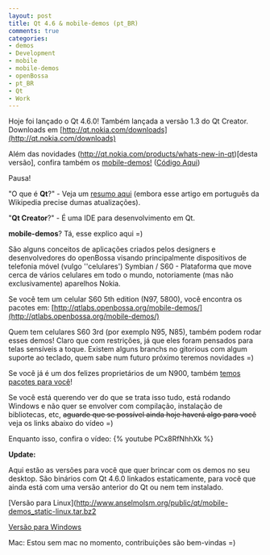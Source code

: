 ```yaml
---
layout: post
title: Qt 4.6 & mobile-demos (pt_BR)
comments: true
categories:
- demos
- Development
- mobile
- mobile-demos
- openBossa
- pt_BR
- Qt
- Work
---
```

Hoje foi lançado o Qt 4.6.0! Também lançada a versão 1.3 do Qt Creator. Downloads em [http://qt.nokia.com/downloads](http://qt.nokia.com/downloads)

Além das novidades (http://qt.nokia.com/products/whats-new-in-qt)[desta versão], confira também os [mobile-demos!](http://qtlabs.openbossa.org/mobile-demos/) ([Código Aqui](http://qt.gitorious.org/qt-labs/mobile-demos))

Pausa!

"O que é **Qt**?" - Veja um [resumo aqui](http://pt.wikipedia.org/wiki/Qt) (embora esse artigo em português da Wikipedia precise dumas atualizações).

"**Qt Creator**?" - É uma IDE para desenvolvimento em Qt.

**mobile-demos**? Tá, esse explico aqui =)

São alguns conceitos de aplicações criados pelos designers e desenvolvedores do openBossa visando principalmente dispositivos de telefonia móvel (vulgo ''celulares') Symbian / S60 - Plataforma que move cerca de vários celulares em todo o mundo, notoriamente (mas não exclusivamente) aparelhos Nokia.

Se você tem um celular S60 5th edition (N97, 5800), você encontra os pacotes em: [http://qtlabs.openbossa.org/mobile-demos/](http://qtlabs.openbossa.org/mobile-demos/)

Quem tem celulares S60 3rd (por exemplo N95, N85), também podem rodar esses demos! Claro que com restrições, já que eles foram pensados para telas sensíveis a toque. Existem alguns branchs no gitorious com algum suporte ao teclado, quem sabe num futuro próximo teremos novidades =)

Se você já é um dos felizes proprietários de um N900, também [temos pacotes para você](http://qtlabs.openbossa.org/mobile-demos/)!

Se você está querendo ver do que se trata isso tudo, está rodando Windows e não quer se envolver com compilação, instalação de bibliotecas, etc, <del>aguarde que se possível ainda hoje haverá algo para você</del> veja os links abaixo do vídeo =)

Enquanto isso, confira o vídeo:
{% youtube PCx8RfNhhXk %}

**Update:**

Aqui estão as versões para você que quer brincar com os demos no seu desktop. São binários com Qt 4.6.0 linkados estaticamente, para você que ainda está com uma versão anterior do Qt ou nem tem instalado.

[Versão para Linux](http://www.anselmolsm.org/public/qt/mobile-demos_static-linux.tar.bz2

[Versão para Windows](http://www.anselmolsm.org/public/qt/mobile-demos_static-win32.zip)

Mac: Estou sem mac no momento, contribuições são bem-vindas =)
